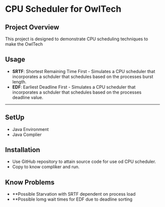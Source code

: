 # CPU Scheduler for OwlTech

## **Project Overview**
This project is designed to demonstrate CPU scheduling techniques to make the OwlTech 
## **Usage**
- **SRTF**: Shortest Remaining Time First - Simulates a CPU scheduler that incorporates a schduler that schedules based on the processes burst length.
- **EDF**: Earliest Deadline First - Simulates a CPU scheduler that incorporates a schduler that schedules based on the processes deadline value.

---

## **SetUp**
- Java Environment
- Java Complier 

## **Installation**
- Use GitHub repository to attain source code for use od CPU scheduler.
- Copy to know compliker and run.
## **Know Problems**
- **Possible Starvation with SRTF dependent on process load
- **Possible lomg wait times for EDF due to deadline sorting
